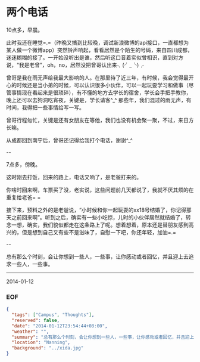 两个电话
========
10点多，早晨。

此时我还在睡觉=.=（昨晚又搞到比较晚，调试新浪微博的api接口，一直都想为某人做一个微博app）突然铃声响起，看看居然是个陌生的号码，来自四川成都，迷迷糊糊的接了。一开始没听出是谁，然后听这口音着实似曾相识，直到对方说，“我是老曾”，oh，no，居然没把曾哥认出来╮(╯_╰)╭

曾哥是我在雨无声给我最大影响的人。在那里待了近三年，有时候，我会觉得最开心的时候还是当小弟的时候，可以认识很多小伙伴，可以一起玩耍学习和做事（尽管事情现在看起来是很琐碎），有不懂的地方去学长的宿舍，学长会手把手教你，晚上还可以去狗洞吃宵夜，关键是，学长请客^_^ 那些年，我们混过的雨无声，有时间，我得把一些事情给写一写。

曾哥行程匆忙，关键是还有女朋友在等他，我们也没有机会聚一聚，不过，来日方长嘛。

从成都回到南宁后，曾哥还记得给我打个电话，谢谢^_^

--

7点多，傍晚。

这时刚去打饭，回来的路上，电话又响了，是老爸打来的。

你啥时回来啊，车票买了没，老实说，这些问题前几天都说了，我就不厌其烦的在重复给老爸= =

接下来，预料之外的是老爸说，“小时候和你一起玩耍的xx18号结婚了，你记得那天之前回来啊”。听到之后，确实有一些小吃惊，儿时的小伙伴居然就结婚了，转念一想，确实，我们貌似都走在这条路上了呢。想着想着，原本还是替朋友感到高兴的，但是想到自己又有些不是滋味了，自慰一下吧，你还年轻，加油=.=

--

总有那么个时刻，会让你想到一些人，一些事，让你感动或者回忆，并且迎上去追求一些人，一些事。

---
2014-01-12

### EOF
```json
{
  "tags": ["Campus", "Thoughts"],
  "reserved": false,
  "date": "2014-01-12T23:54:44+08:00",
  "weather": "",
  "summary": "总有那么个时刻，会让你想到一些人，一些事，让你感动或者回忆，并且迎上去追求一些人，一些事。",
  "location": "Nanning",
  "background": "../xida.jpg"
}
```
